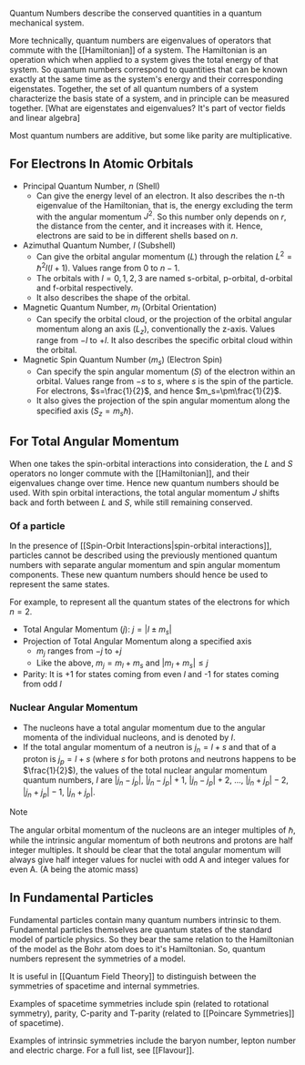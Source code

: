 Quantum Numbers describe the conserved quantities in a quantum mechanical system.

More technically, quantum numbers are eigenvalues of operators that commute with the [[Hamiltonian]] of a system. The Hamiltonian is an operation which when applied to a system gives the total energy of that system. 
So quantum numbers correspond to quantities that can be known exactly at the same time as the system's 
energy and their corresponding eigenstates. Together, the set of all quantum numbers of a system characterize the basis state of a system, and in principle can be measured together. [What are eigenstates and eigenvalues? It's part of vector fields and linear algebra]

Most quantum numbers are additive, but some like parity are multiplicative.
## For Electrons In Atomic Orbitals
- Principal Quantum Number, $n$ (Shell)
	- Can give the energy level of an electron. It also describes the n-th eigenvalue of the Hamiltonian, that is, the energy excluding the term with the angular momentum $J^2$. So this number only depends on $r$, the distance from the center, and it increases with it. Hence, electrons are said to be in different shells based on $n$.
- Azimuthal Quantum Number, $l$ (Subshell)
	- Can give the orbital angular momentum ($L$) through the relation $L^2=\hslash^2 l(l+1)$. Values range from $0$ to $n-1$.
	- The orbitals with $l = 0,1,2,3$ are named s-orbital, p-orbital, d-orbital and f-orbital respectively.
	- It also describes the shape of the orbital.
- Magnetic Quantum Number, $m_l$ (Orbital Orientation)
	- Can specify the orbital cloud, or the projection of the orbital angular momentum along an axis ($L_z$), conventionally the z-axis. Values range from $-l$ to $+l$. It also describes the specific orbital cloud within the orbital.
- Magnetic Spin Quantum Number ($m_s$) (Electron Spin)
	- Can specify the spin angular momentum ($S$) of the electron within an orbital. Values range from $-s$ to $s$, where $s$ is the spin of the particle. For electrons, $s=\frac{1}{2}$, and hence $m_s=\pm\frac{1}{2}$.
	- It also gives the projection of the spin angular momentum along the specified axis ($S_z = m_s\hslash$).
## For Total Angular Momentum
When one takes the spin-orbital interactions into consideration, the $L$ and $S$ operators no longer commute with the [[Hamiltonian]], and their eigenvalues change over time. Hence new quantum numbers should be used. With spin orbital interactions, the total angular momentum $J$ shifts back and forth between $L$ and $S$, while still remaining conserved.
### Of a particle 
In the presence of [[Spin-Orbit Interactions|spin-orbital interactions]], particles cannot be described using the previously mentioned quantum numbers with separate angular momentum and spin angular momentum components. These new quantum numbers should hence be used to represent the same states.

For example, to represent all the quantum states of the electrons for which $n=2$.

- Total Angular Momentum ($j$): $j=|l \pm m_s|$  
- Projection of Total Angular Momentum along a specified axis
	- $m_j$ ranges from $-j$ to $+j$
	- Like the above, $m_j=m_l+m_s$ and $|m_l+m_s| \leq j$ 
- Parity: It is +1 for states coming from even $l$ and -1 for states coming from odd $l$
### Nuclear Angular Momentum
- The nucleons have a total angular momentum due to the angular momenta of the individual nucleons, and is denoted by $I$.
- If the total angular momentum of a neutron is $j_n=l+s$ and that of a proton is $j_p=l+s$ (where $s$ for both protons and neutrons happens to be $\frac{1}{2}$), the values of the total nuclear angular momentum quantum numbers, $I$ are $|j_n-j_p|$, $|j_n-j_p|+1$, $|j_n-j_p|+2$, ..., $|j_n+j_p|-2$, $|j_n+j_p|-1$, $|j_n+j_p|$.

> [!NOTE]
> The angular orbital momentum of the nucleons are an integer multiples of $\hslash$, while the intrinsic angular momentum of both neutrons and protons are half integer multiples. It should be clear that the total angular momentum will always give half integer values for nuclei with odd A and integer values for even A. (A being the atomic mass)
## In Fundamental Particles
Fundamental particles contain many quantum numbers intrinsic to them. Fundamental particles themselves are quantum states of the standard model of particle physics. So they bear the same relation to the Hamiltonian of the model as the Bohr atom does to it's Hamiltonian. So, quantum numbers represent the symmetries of a model.

It is useful in [[Quantum Field Theory]] to distinguish between the symmetries of spacetime and internal symmetries.

Examples of spacetime symmetries include spin (related to rotational symmetry), parity, C-parity and T-parity (related to [[Poincare Symmetries]] of spacetime).

Examples of intrinsic symmetries include the baryon number, lepton number and electric charge. For a full list, see [[Flavour]].